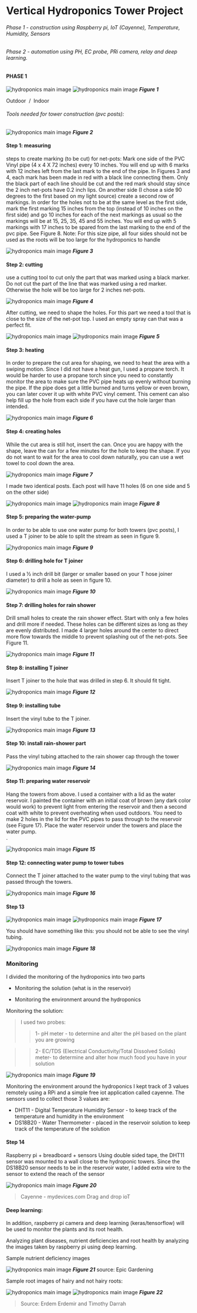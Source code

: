 # Vertical Hydroponics Tower Project
###### Phase 1 - construction using Raspberry pi, IoT (Cayenne), Temperature, Humidity, Sensors
###### Phase 2 - automation using PH, EC probe, PRi camera, relay and deep learning.

#### PHASE 1
 
![hydroponics main image](https://github.com/hrmanpi/hydroponics/blob/hrmanpi-hydroponics2/images/hydroponics_main_summer.png?raw=true)
![hydroponics main image](https://github.com/hrmanpi/hydroponics/blob/hrmanpi-hydroponics2/images/hydrponics_with_light.png?raw=true)
***Figure 1*** 

Outdoor &nbsp;/&nbsp; Indoor


###### Tools needed for tower construction (pvc posts):
![hydroponics main image](https://github.com/hrmanpi/hydroponics/blob/hrmanpi-hydroponics2/images/tools.png?raw=true)
***Figure 2***



#### Step 1: measuring
 
steps to create marking (to be cut) for net-pots:
Mark one side of the PVC Vinyl pipe (4 x 4 X 72 inches) every 10 inches. You will end up with 6 marks with 12 inches left from the last mark to the end of the pipe. In Figures 3 and 4, each mark has been made in red with a black line connecting them. Only the black part of each line should be cut and the red mark should stay since the 2 inch net-pots have 0.2 inch lips. 
On another side (I chose a side 90 degrees to the first based on my light source) create a second row of markings. In order for the holes not to be at the same level as the first side, mark the first marking 15 inches from the top (instead of 10 inches on the first side) and go 10 inches for each of the next markings as usual so the markings will be at 15, 25, 35, 45 and 55 inches. You will end up with 5 markings with 17 inches to be spared from the last marking to the end of the pvc pipe. See Figure 8.
Note: For this size pipe, all four sides should not be used as the roots will be too large for the hydroponics to handle


![hydroponics main image](https://github.com/hrmanpi/hydroponics/blob/hrmanpi-hydroponics2/images/tower_marking.png?raw=true)
***Figure 3*** 

#### Step 2: cutting

use a cutting tool to cut only the part that was marked using a black marker. Do not cut the part of the line that was marked using a red marker. Otherwise the hole will be too large for 2 inches net-pots.  


![hydroponics main image](https://github.com/hrmanpi/hydroponics/blob/hrmanpi-hydroponics2/images/Drill_netcup.png?raw=true)
***Figure 4*** 


After cutting, we need to shape the holes. For this part we need a tool that is close to the size of the net-pot top.  I used an empty spray can that was a perfect fit.

![hydroponics main image](https://github.com/hrmanpi/hydroponics/blob/hrmanpi-hydroponics2/images/bottle_netcup_next.png?raw=true)
![hydroponics main image](https://github.com/hrmanpi/hydroponics/blob/hrmanpi-hydroponics2/images/bottle_netcup_top.png?raw=true)
***Figure 5*** 


#### Step 3: heating

In order to prepare the cut area for shaping, we need to heat the area with a swiping motion.
Since I did not have a heat gun, I used a propane torch. It would be harder to use a propane torch since you need to constantly monitor the area to make sure the PVC pipe heats up evenly without burning the pipe. If the pipe does get a little burned and turns yellow or even brown, you can later cover it up with white PVC vinyl cement. This cement can also help fill up the hole from each side if you have cut the hole larger than intended. 


![hydroponics main image](https://github.com/hrmanpi/hydroponics/blob/hrmanpi-hydroponics2/images/blowtorch.png?raw=true)
***Figure 6*** 


#### Step 4: creating holes

While the cut area is still hot, insert the can. Once you are happy with the shape, leave the can for a few minutes for the hole to keep the shape. If you do not want to wait for the area to cool down naturally, you can use a wet towel to cool down the area.


![hydroponics main image](https://github.com/hrmanpi/hydroponics/blob/hrmanpi-hydroponics2/images/blowtorch_can.png?raw=true)
***Figure 7***

I made two identical posts. Each post will have 11 holes (6 on one side and 5 on the other side)


![hydroponics main image](https://github.com/hrmanpi/hydroponics/blob/hrmanpi-hydroponics2/images/tower_with_marking.png?raw=true)
![hydroponics main image](https://github.com/hrmanpi/hydroponics/blob/hrmanpi-hydroponics2/images/tower_with_netcups.png?raw=true)
***Figure 8*** 


#### Step 5: preparing the water-pump

In order to be able to use one water pump for both towers (pvc posts), I used a T joiner to be able to split the stream as seen in figure 9.



![hydroponics main image](https://github.com/hrmanpi/hydroponics/blob/hrmanpi-hydroponics2/images/waterpump_connections.png?raw=true)
***Figure 9***



#### Step 6: drilling hole for T joiner

I used a ½ inch drill bit (larger or smaller based on your T hose joiner diameter) to drill a hole as seen in figure 10.



![hydroponics main image](https://github.com/hrmanpi/hydroponics/blob/hrmanpi-hydroponics2/images/half_inch_drill.png?raw=true)
***Figure 10***




#### Step 7: drilling holes for rain shower

Drill small holes to create the rain shower effect. Start with only a few holes and drill more if needed. These holes can be different sizes as long as they are evenly distributed. I made 4 larger holes around the center to direct more flow towards the middle to prevent splashing out of the net-pots. See Figure 11.



![hydroponics main image](https://github.com/hrmanpi/hydroponics/blob/hrmanpi-hydroponics2/images/rain_shower_wholes.png?raw=true)
***Figure 11***

#### Step 8: installing T joiner 

Insert T joiner to the hole that was drilled in step 6. It should fit tight.




![hydroponics main image](https://github.com/hrmanpi/hydroponics/blob/hrmanpi-hydroponics2/images/insert_connector.png?raw=true)
***Figure 12***




#### Step 9: installing tube

Insert the vinyl tube to the T joiner.




![hydroponics main image](https://github.com/hrmanpi/hydroponics/blob/hrmanpi-hydroponics2/images/vinal_tube_to_Tjoiner.png?raw=true)
***Figure 13***




#### Step 10: install rain-shower part 

Pass the vinyl tubing attached to the rain shower cap through the tower




![hydroponics main image](https://github.com/hrmanpi/hydroponics/blob/hrmanpi-hydroponics2/images/top_to_tower.png?raw=true)
***Figure 14***




#### Step 11: preparing water reservoir

Hang the towers from above. I used a container with a lid as the water reservoir. I painted the container with an initial coat of brown (any dark color would work) to prevent light from entering the reservoir and then a second coat with white to prevent overheating when used outdoors. You need to make 2 holes in the lid for the PVC pipes to pass through to the reservoir (see Figure 17). Place the water reservoir under the towers and place the water pump.  
.



![hydroponics main image](https://github.com/hrmanpi/hydroponics/blob/hrmanpi-hydroponics2/images/ready_to_attach_connectors.png?raw=true)
***Figure 15***




#### Step 12: connecting water pump to tower tubes

Connect the T joiner attached to the water pump to the vinyl tubing that was passed through the towers.




![hydroponics main image](https://github.com/hrmanpi/hydroponics/blob/hrmanpi-hydroponics2/images/connection_to_water_pump.png?raw=true)
***Figure 16***





#### Step 13



![hydroponics main image](https://github.com/hrmanpi/hydroponics/blob/hrmanpi-hydroponics2/images/cut_container_top.png?raw=true)
![hydroponics main image](https://github.com/hrmanpi/hydroponics/blob/hrmanpi-hydroponics2/images/two_cuts_container_top.png?raw=true)
***Figure 17***



You should have something like this: you should not be able to see the vinyl tubing. 

![hydroponics main image](https://github.com/hrmanpi/hydroponics/blob/hrmanpi-hydroponics2/images/complete_indoor.png?raw=true)
***Figure 18***




### Monitoring 
I divided the monitoring of the hydroponics into two parts

* Monitoring the solution (what is in the reservoir) 

* Monitoring the environment around the hydroponics 


Monitoring the solution:
>I used two probes:
  >> 1- pH meter - to determine and alter the pH based on the plant you are growing

  >> 2- EC/TDS (Electrical Conductivity/Total Dissolved Solids) meter- to determine and alter how much food you have in your solution 

![hydroponics main image](https://github.com/hrmanpi/hydroponics/blob/hrmanpi-hydroponics2/images/ph_ec.png?raw=true)
***Figure 19***

Monitoring the environment around the hydroponics 
I kept track of 3 values remotely using a RPi and a simple free iot application called cayenne. The sensors used to collect those 3 values are:
* DHT11 - Digital Temperature Humidity Sensor - to keep track of  the temperature  and humidity in the environment 
* DS18B20 - Water Thermometer - placed in the reservoir solution to keep track of the temperature of the solution
  

#### Step 14

Raspberry pi + breadboard + sensors
Using double sided tape, the DHT11 sensor was mounted to a wall close to the hydroponic towers.
Since the DS18B20 sensor needs to be in the reservoir water, I added extra wire to the sensor to extend the reach of the sensor


![hydroponics main image](https://github.com/hrmanpi/hydroponics/blob/hrmanpi-hydroponics2/images/RPI_and_sensors.png?raw=true)
***Figure 20***
> Cayenne - mydevices.com
> Drag and drop ioT

#### Deep learning:

In addition, raspberry pi camera and deep learning (keras/tensorflow) will be used to monitor the plants and its root health. 

Analyzing plant diseases, nutrient deficiencies and root health by analyzing the images taken by raspberry pi using deep learning.

Sample nutrient deficiency images


![hydroponics main image](https://github.com/hrmanpi/hydroponics/blob/hrmanpi-hydroponics2/images/nutrient-deficiencies.jpg?raw=true)
***Figure 21***
source: Epic Gardening




Sample root images of hairy and not hairy roots:


![hydroponics main image](https://github.com/hrmanpi/hydroponics/blob/hrmanpi-hydroponics2/images/hairy_root.jpg?raw=true)
![hydroponics main image](https://github.com/hrmanpi/hydroponics/blob/hrmanpi-hydroponics2/images/non_hairy_root.jpg?raw=true)
***Figure 22***
> Source: Erdem Erdemir and Timothy Darrah


